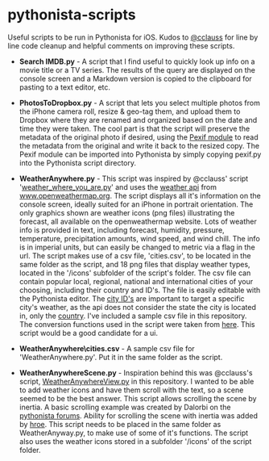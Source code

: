 # pythonista-scripts
Useful scripts to be run in Pythonista for iOS.  Kudos to [@cclauss](https://github.com/cclauss) for line by line code cleanup and helpful comments on improving these scripts.

- **Search IMDB.py** - A script that I find useful to quickly look up info on a movie title or a TV series.  The results of the query are displayed on the console screen and a Markdown version is copied to the clipboard for pasting to a text editor, etc.

- **PhotosToDropbox.py** - A script that lets you select multiple photos from the iPhone camera roll, resize & geo-tag them, and upload them to Dropbox where they are renamed and organized based on the date and time they were taken.  The cool part is that the script will preserve the metadata of the original photo if desired, using the [Pexif module](https://github.com/bennoleslie/pexif) to read the metadata from the original and write it back to the resized copy.  The Pexif module can be imported into Pythonista by simply copying pexif.py into the Pythonista script directory.

- **WeatherAnywhere.py** - This script was inspired by @cclauss' script '[weather_where_you_are.py](https://github.com/cclauss/weather_where_you_are)' and uses the [weather api](http://openweathermap.org/api) from www.openweathermap.org.  The script displays all it's information on the console screen, ideally suited for an iPhone in portrait orientation. The only graphics shown are weather icons (png files) illustrating the forecast, all available on the openweathermap website. Lots of weather info is provided in text, including forecast, humidity, pressure, temperature, precipitation amounts, wind speed, and wind chill. The info is in imperial units, but can easily be changed to metric via a flag in the url. The script makes use of a csv file, 'cities.csv', to be located in the same folder as the script, and 18 png files that display weather types, located in the '/icons' subfolder of the script's folder. The csv file can contain popular local, regional, national and international cities of your choosing, including their country and ID's.  The file is easily editable with the Pythonista editor. The [city ID's](http://openweathermap.org/help/city_list.txt) are important to target a specific city's weather, as the api does not consider the state the city is located in, only the [country](http://www.geonames.org/countries/). I've included a sample csv file in this repository. The conversion functions used in the script were taken from [here](http://jim-easterbrook.github.io/pywws/doc/en/html/_modules/pywws/conversions.html). This script would be a good candidate for a ui.

- **WeatherAnywhere\cities.csv** - A sample csv file for 'WeatherAnywhere.py'.  Put it in the same folder as the script.

- **WeatherAnywhereScene.py** - Inspiration behind this was @cclauss's script, [WeatherAnywhereView.py](https://github.com/coomlata1/pythonista-scripts/blob/master/WeatherAnywhereView.py) in this
repository. I wanted to be able to add weather icons and have them scroll with the text, so a scene seemed to be the
best answer.  This script allows scrolling the scene by inertia.  A basic scrolling example was created by Dalorbi on the [pythonista forums](http://omz-forums.appspot.com/pythonista/post/4998190881308672).
Ability for scrolling the scene with inertia was added by [hroe](https://gist.github.com/henryroe/6724117). This script needs to be placed in the same folder as WeatherAnyway.py, to make use of some of it's functions. The script also uses the weather icons stored in a subfolder '/icons' of the script folder.
